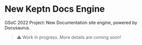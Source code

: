 # New Keptn Docs Engine

GSoC 2022 Project: New Documentation site engine, powered by Docusaurus.

> :warning: Work in progress. More details are coming soon!
